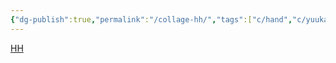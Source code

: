 ```yaml
---
{"dg-publish":true,"permalink":"/collage-hh/","tags":["c/hand","c/yuuka","c/japan","c/tree","c/woman","c/exibition","c/printed","c/flat-background","c/yellow","c/circle","c/red"],"created":"2024-01-02T08:30:20.062-05:00","updated":"2024-01-02T08:31:15.421-05:00"}
---
```



[HH](https://www.instagram.com/p/B6hkXdsB297/)
